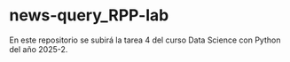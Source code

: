 # news-query_RPP-lab
En este repositorio se subirá la tarea 4 del curso Data Science con Python del año 2025-2.
